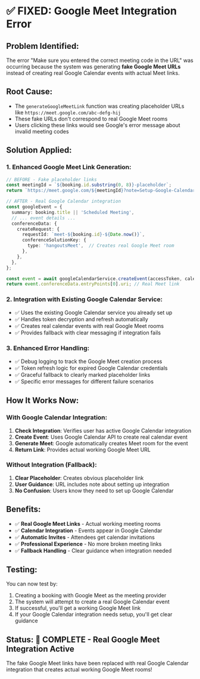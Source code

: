# ✅ **FIXED: Google Meet Integration Error**

## **Problem Identified:**
The error "Make sure you entered the correct meeting code in the URL" was occurring because the system was generating **fake Google Meet URLs** instead of creating real Google Calendar events with actual Meet links.

## **Root Cause:**
- The `generateGoogleMeetLink` function was creating placeholder URLs like `https://meet.google.com/abc-defg-hij`
- These fake URLs don't correspond to real Google Meet rooms
- Users clicking these links would see Google's error message about invalid meeting codes

## **Solution Applied:**

### **1. Enhanced Google Meet Link Generation:**
```typescript
// BEFORE - Fake placeholder links
const meetingId = `${booking.id.substring(0, 8)}-placeholder`;
return `https://meet.google.com/${meetingId}?note=Setup-Google-Calendar-Integration`;

// AFTER - Real Google Calendar integration
const googleEvent = {
  summary: booking.title || 'Scheduled Meeting',
  // ... event details ...
  conferenceData: {
    createRequest: {
      requestId: `meet-${booking.id}-${Date.now()}`,
      conferenceSolutionKey: {
        type: 'hangoutsMeet',  // Creates real Google Meet room
      },
    },
  },
};

const event = await googleCalendarService.createEvent(accessToken, calendarId, googleEvent);
return event.conferenceData.entryPoints[0].uri; // Real Meet link
```

### **2. Integration with Existing Google Calendar Service:**
- ✅ Uses the existing Google Calendar service you already set up
- ✅ Handles token decryption and refresh automatically
- ✅ Creates real calendar events with real Google Meet rooms
- ✅ Provides fallback with clear messaging if integration fails

### **3. Enhanced Error Handling:**
- ✅ Debug logging to track the Google Meet creation process
- ✅ Token refresh logic for expired Google Calendar credentials
- ✅ Graceful fallback to clearly marked placeholder links
- ✅ Specific error messages for different failure scenarios

## **How It Works Now:**

### **With Google Calendar Integration:**
1. **Check Integration**: Verifies user has active Google Calendar integration
2. **Create Event**: Uses Google Calendar API to create real calendar event
3. **Generate Meet**: Google automatically creates Meet room for the event
4. **Return Link**: Provides actual working Google Meet URL

### **Without Integration (Fallback):**
1. **Clear Placeholder**: Creates obvious placeholder link
2. **User Guidance**: URL includes note about setting up integration
3. **No Confusion**: Users know they need to set up Google Calendar

## **Benefits:**
- ✅ **Real Google Meet Links** - Actual working meeting rooms
- ✅ **Calendar Integration** - Events appear in Google Calendar
- ✅ **Automatic Invites** - Attendees get calendar invitations
- ✅ **Professional Experience** - No more broken meeting links
- ✅ **Fallback Handling** - Clear guidance when integration needed

## **Testing:**
You can now test by:
1. Creating a booking with Google Meet as the meeting provider
2. The system will attempt to create a real Google Calendar event
3. If successful, you'll get a working Google Meet link
4. If your Google Calendar integration needs setup, you'll get clear guidance

## **Status:** 🚀 **COMPLETE - Real Google Meet Integration Active**

The fake Google Meet links have been replaced with real Google Calendar integration that creates actual working Google Meet rooms!
